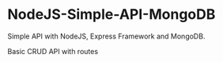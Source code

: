 # NodeJS-Simple-API-MongoDB
Simple API with NodeJS, Express Framework and MongoDB.

Basic CRUD API with routes
